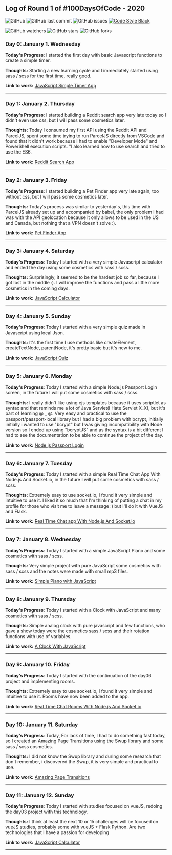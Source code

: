 ## **Log of Round 1 of #100DaysOfCode - 2020**
![GitHub](https://img.shields.io/github/license/MarceloKabbalah/100-Days-Of-Code?color=blue)
![GitHub last commit](https://img.shields.io/github/last-commit/MarceloKabbalah/100-Days-Of-Code)
![GitHub issues](https://img.shields.io/github/issues/MarceloKabbalah/100-Days-Of-Code)
[![Code Style Black](https://img.shields.io/badge/code%20style-black-000000.svg)](https://github.com/ambv/black/)

![GitHub watchers](https://img.shields.io/github/watchers/MarceloKabbalah/100-Days-Of-Code?style=social)
![GitHub stars](https://img.shields.io/github/stars/MarceloKabbalah/100-Days-Of-Code?style=social)
![GitHub forks](https://img.shields.io/github/forks/MarceloKabbalah/100-Days-Of-Code?style=social)

### Day 0: January 1. Wednesday

**Today's Progress**: I started the first day with basic Javascript functions to create a simple timer.

**Thoughts:** Starting a new learning cycle and I immediately started using sass / scss for the first time, really good.

**Link to work:** [JavaScript Simple Timer App](https://github.com/MarceloKabbalah/100-Days-Of-Code/tree/master/day00)
___
### Day 1: January 2. Thursday

**Today's Progress**: I started building a Reddit search app very late today so I didn't even use css, but I will pass some cosmetics later.

**Thoughts:** Today I consumed my first API using the Reddit API and ParcelJS, spent some time trying to run ParcelJS directly from VSCode and found that it didn't work because I had to enable "Developer Mode" and PowerShell execution scripts. "I also learned how to use search and tried to use the ES6.

**Link to work:** [Reddit Search App](https://github.com/MarceloKabbalah/100-Days-Of-Code/tree/master/day01)
___
### Day 2: January 3. Friday

**Today's Progress**: I started building a Pet Finder app very late again, too without css, but I will pass some cosmetics later.

**Thoughts:** Today's process was similar to yesterday's, this time with ParcelJS already set up and accompanied by babel, the only problem I had was with the API geolocation because it only allows to be used in the US and Canada, but nothing that a VPN doesn't solve :).

**Link to work:** [Pet Finder App](https://github.com/MarceloKabbalah/100-Days-Of-Code/tree/master/day02)
___
### Day 3: January 4. Saturday

**Today's Progress**: Today I started with a very simple Javascript calculator and ended the day using some cosmetics with sass / scss. 

**Thoughts:** Surprisingly, it seemed to be the hardest job so far, because I got lost in the middle :). I will improve the functions and pass a little more cosmetics in the coming days.

**Link to work:** [JavaScript Calculator](https://github.com/MarceloKabbalah/100-Days-Of-Code/tree/master/day03)
___
### Day 4: January 5. Sunday

**Today's Progress**: Today I started with a very simple quiz made in Javascript using local Json. 

**Thoughts:** It's the first time I use methods like createElement, createTextNode, parentNode, it's pretty basic but it's new to me.

**Link to work:** [JavaScript Quiz](https://github.com/MarceloKabbalah/100-Days-Of-Code/tree/master/day04)
___
### Day 5: January 6. Monday 

**Today's Progress**: Today I started with a simple Node.js Passport Login screen, in the future I will put some cosmetics with sass / scss.

**Thoughts:** I really didn't like using ejs templates because it uses  scriptlet as syntax and that reminds me a lot of Java Servlet(I Hate Servlet X_X), but it's part of learning @ _ @.
Very easy and practical to use the passport/passport-local library but I had a big problem with bcrypt, initially 
initially i wanted to use "bcrypt" but I was giving incompatibility with Node version so I ended up using "bcryptJS" and as the syntax is a bit different I had to see the documentation to be able to continue the project of the day.

**Link to work:** [Node.js Passport Login](https://github.com/MarceloKabbalah/100-Days-Of-Code/tree/master/day05)
___
### Day 6: January 7. Tuesday

**Today's Progress**: Today I started with a simple Real Time Chat App With Node.js And Socket.io, in the future I will put some cosmetics with sass / scss.

**Thoughts:** Extremely easy to use socket.io, I found it very simple and intuitive to use it. I liked it so much that I'm thinking of putting a chat in my profile for those who visit me to leave a message :) but I'll do it with VueJS and Flask.

**Link to work:** [Real TIme Chat app With Node.js And Socket.io](https://github.com/MarceloKabbalah/100-Days-Of-Code/tree/master/day06)
___
### Day 7: January 8. Wednesday

**Today's Progress**: Today I started with a simple JavaScript Piano and some cosmetics with sass / scss.

**Thoughts:** Very simple project with pure JavaScript some cosmetics with sass / scss and the notes were made with small mp3 files.

**Link to work:** [Simple Piano with JavaScript](https://github.com/MarceloKabbalah/100-Days-Of-Code/tree/master/day07)
___
### Day 8: January 9. Thursday

**Today's Progress**: Today I started with a Clock with JavaScript and many cosmetics with sass / scss.

**Thoughts:** Simple analog clock with pure javascript and few functions, who gave a show today were the cosmetics sass / scss and their rotation functions with use of variables.

**Link to work:** [A Clock With JavaScript](https://github.com/MarceloKabbalah/100-Days-Of-Code/tree/master/day08)
___
### Day 9: January 10. Friday

**Today's Progress**: Today I started with the continuation of the day06 project and implementing rooms. 

**Thoughts:** Extremely easy to use socket.io, I found it very simple and intuitive to use it. Rooms have now been added to the app.

**Link to work:** [Real Time Chat Rooms With Node.js And Socket.io](https://github.com/MarceloKabbalah/100-Days-Of-Code/tree/master/day09)
___
### Day 10: January 11. Saturday

**Today's Progress**: Today, For lack of time, I had to do something fast today, so I created an Amazing Page Transitions using the Swup library and some sass / scss cosmetics.

**Thoughts:** I did not know the Swup library and during some research that don't remember, i discovered the Swup, it is very simple and practical to use.

**Link to work:** [Amazing Page Transitions](https://github.com/MarceloKabbalah/100-Days-Of-Code/tree/master/day10)
___
### Day 11: January 12. Sunday

**Today's Progress**: Today I started with studies focused on vueJS, redoing the day03 project with this technology.

**Thoughts:** I think at least the next 10 or 15 challenges will be focused on vueJS studies, probably some with vueJS + Flask Python. Are two technologies that I have a passion for developing

**Link to work:** [JavaScript Calculator](https://github.com/MarceloKabbalah/100-Days-Of-Code/tree/master/day11)
___